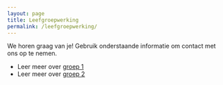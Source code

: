 ```yaml
---
layout: page
title: Leefgroepwerking
permalink: /leefgroepwerking/
---
```


We horen graag van je! Gebruik onderstaande informatie om contact met ons op te nemen.

- Leer meer over [groep 1](./groep-1)
- Leer meer over [groep 2](./groep-2)
